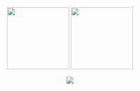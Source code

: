 
<div align="center">
    <img height="142" src="https://github-readme-stats.vercel.app/api?username=synacktraa&count_private=true&theme=calm&cache_seconds=1800&border_radius=10&hide_rank=true"/>
    <img height="142" src="https://github-readme-stats.vercel.app/api/top-langs/?username=synacktraa&layout=compact&theme=calm&cache_seconds=1800&border_radius=10" />
    
</div>
<p align=center>
<a href="https://count.getloli.com/"><img src="https://count.getloli.com/get/@:synacktraa.github.readme?theme=gelbooru"/></a><br/>
</p>